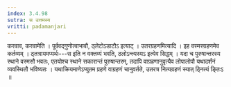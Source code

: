 ```yaml
---
index: 3.4.98
sutra: स उत्तमस्य
vritti: padamanjari
---
```


 करवाव, करवामेति । पूर्ववद्गुणोत्वाभावौ, ठ्लेटोऽडाटौऽ इत्याट् । उतरग्रहणमित्यादि । इह वस्मस्ग्रहणमेव कर्तव्यम् । ठ्तत्रायमप्यर्थः---स इति न वक्तव्यं भवति, ठलोऽन्त्यस्यऽ इत्येव सिद्धम् । यदा च पुरुषान्तरस्य स्थाने वस्मसौ भवतः, एतयोश्च स्थाने सकारान्तं पुरुषान्तरम्, तदापि वाग्रहणानुवृत्यैव लोपालोपौ यथादर्शनं व्यवस्थितौ भविष्यतः । यथाक्रियमाणेऽप्युतम प्रहणे वाग्रहणं चानुवर्तते, उतरत्र नित्यग्रहणं स्यात् ठ्नित्यं ङ्तिःऽ ॥